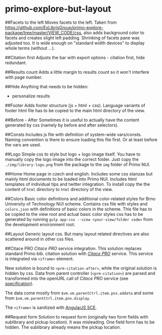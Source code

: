 # primo-explore-but-layout

##Facets to the left
Moves facets to the left. Taken from https://github.com/ExLibrisGroup/primo-explore-package/tree/master/VIEW_CODE/css, also adds background color to facets and creates slight left padding. Shrinking of facets pane
was adjusted too. It is wide enough on "standard width devices" to display whole terms (without ...). 

##Citation first
Adjusts the bar with export options - citation first, hide redundant.

##Results count
Adds a little margin to results count so it won't interfere with page number.

##Hide
Anything that needs to be hidden:
* personalize results

##Footer
Adds footer structure (js + html + css). Language variants of footer html file has to be copied to the main html directory of the view.

##Before - After
Sometimes it is useful to actually have the content generated by css (namely by before and after selectors).

##Consts
Includes js file with definition of system-wide vars/consts. Naming convention is there to ensure loading this file first. Or at least before the vars are used.

##Logo
Simple css to style but logo + logo image itself. You have to manually copy the logo image into the correct folder.
Just copy the `./img/library-logo.png` from the package to the `img` folder of Primo NUI.

##Home
Home page in czech and english. Includes some css stanzas but mainly html documents to be loaded into Primo NUI. 
Includes html templates of individual tips and twitter integration.
To install copy the the content of `html` directory to `html` directory of the view.

##Colors
Basic color definitions and additional color-related styles for Brno University of Technology NUI scheme. Contains css file with styles and
`colors.json` with definitions of basic colors in the scheme. This file has to be copied to the view root and actual basic color styles css 
has to be generated by running `gulp app-css --view <your-view/folder code>` from the development environment root.

##Layout
Generic layout css. But many layout related directives are also scattered around in other css files.

##Citace PRO
_Citace PRO_ service integration. This solution replaces standard Primo bib. citation solution with [_Citace PRO_](https://www.citace.com/) service. This service is integrated via `<iframe>` element.

New solution is bound to `<prm-citation-after>`, while the original solution is hidden by css. Data from parent controller
(`<prm-citation>`) are parsed and transformed into the openURL call of _Citace PRO_ service (see [specification](https://docs.google.com/document/d/1O750bnggE5e22EU22gIP170Psa_I-YT31FjNB1VYTM0)). 

The data come mostly from `$vm.vm.parentCtrl.item.pnx.addata` and some from `$vm.vm.parentCtrl.item.pnx.display`.

The `<iframe>` is sanitized with [AngularJS SCE](https://docs.angularjs.org/api/ng/service/$sce).

##Request form
Solution to request form (originally two form fields with sublibrary and pickup location). It was misleading. One field form has to be hidden. The sublibrary already means the pickup location.